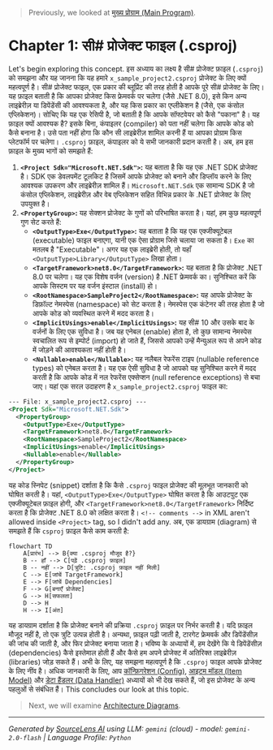 > Previously, we looked at [मुख्य प्रोग्राम (Main Program)](06_मुख्य-प्रोग्राम-main-program.md).

# Chapter 1: सी# प्रोजेक्ट फाइल (.csproj)
Let's begin exploring this concept. इस अध्याय का लक्ष्य है सी# प्रोजेक्ट फ़ाइल (`.csproj`) को समझना और यह जानना कि यह हमारे `x_sample_project2.csproj` प्रोजेक्ट के लिए क्यों महत्वपूर्ण है।
सी# प्रोजेक्ट फाइल, एक प्रकार की ब्लूप्रिंट की तरह होती है आपके पूरे सी# प्रोजेक्ट के लिए। यह फ़ाइल बताती है कि आपका प्रोजेक्ट किस फ्रेमवर्क पर चलेगा (जैसे .NET 8.0), इसे किन अन्य लाइब्रेरीज़ या डिपेंडेंसी की आवश्यकता है, और यह किस प्रकार का एप्लीकेशन है (जैसे, एक कंसोल एप्लिकेशन)। सोचिए कि यह एक रेसिपी है, जो बताती है कि आपके सॉफ्टवेयर को कैसे "पकाना" है।
यह फ़ाइल क्यों आवश्यक है? इसके बिना, कंपाइलर (compiler) को पता नहीं चलेगा कि आपके कोड को कैसे बनाना है। उसे पता नहीं होगा कि कौन सी लाइब्रेरीज़ शामिल करनी हैं या आपका प्रोग्राम किस प्लेटफॉर्म पर चलेगा। `.csproj` फ़ाइल, कंपाइलर को ये सभी जानकारी प्रदान करती है।
अब, हम इस फ़ाइल के मुख्य भागों को समझते हैं:
1.  **`<Project Sdk="Microsoft.NET.Sdk">`:** यह बताता है कि यह एक .NET SDK प्रोजेक्ट है।  SDK एक डेवलपमेंट टूलकिट है जिसमें आपके प्रोजेक्ट को बनाने और डिप्लॉय करने के लिए आवश्यक उपकरण और लाइब्रेरीज़ शामिल हैं। `Microsoft.NET.Sdk` एक सामान्य SDK है जो कंसोल एप्लिकेशन, लाइब्रेरीज़ और वेब एप्लिकेशन सहित विभिन्न प्रकार के .NET प्रोजेक्ट के लिए उपयुक्त है।
2.  **`<PropertyGroup>`:** यह सेक्शन प्रोजेक्ट के गुणों को परिभाषित करता है। यहां, हम कुछ महत्वपूर्ण गुण सेट करते हैं:
    *   **`<OutputType>Exe</OutputType>`:** यह बताता है कि यह एक एक्जीक्यूटेबल (executable) फाइल बनाएगा, यानी एक ऐसा प्रोग्राम जिसे चलाया जा सकता है। `Exe` का मतलब है "Executable"। अगर यह एक लाइब्रेरी होती, तो यहाँ `<OutputType>Library</OutputType>` लिखा होता।
    *   **`<TargetFramework>net8.0</TargetFramework>`:** यह बताता है कि प्रोजेक्ट .NET 8.0 पर चलेगा।  यह एक विशेष वर्जन (version) है .NET फ्रेमवर्क का। सुनिश्चित करें कि आपके सिस्टम पर यह वर्जन इंस्टाल (install) हो।
    *   **`<RootNamespace>SampleProject2</RootNamespace>`:** यह आपके प्रोजेक्ट के डिफ़ॉल्ट नेमस्पेस (namespace) को सेट करता है। नेमस्पेस एक कंटेनर की तरह होता है जो आपके कोड को व्यवस्थित करने में मदद करता है।
    *   **`<ImplicitUsings>enable</ImplicitUsings>`:**  यह सी# 10 और उसके बाद के वर्जनों के लिए एक सुविधा है। जब यह एनेबल (enable) होता है, तो कुछ सामान्य नेमस्पेस स्वचालित रूप से इम्पोर्ट (import) हो जाते हैं, जिससे आपको उन्हें मैन्युअल रूप से अपने कोड में जोड़ने की आवश्यकता नहीं होती है।
    *   **`<Nullable>enable</Nullable>`:** यह नलैबल रेफरेंस टाइप (nullable reference types) को एनेबल करता है। यह एक ऐसी सुविधा है जो आपको यह सुनिश्चित करने में मदद करती है कि आपके कोड में नल रेफरेंस एक्सेप्शन (null reference exceptions) से बचा जाए।
यहां एक सरल उदाहरण है `x_sample_project2.csproj` फाइल का:
```xml
--- File: x_sample_project2.csproj ---
<Project Sdk="Microsoft.NET.Sdk">
  <PropertyGroup>
    <OutputType>Exe</OutputType>
    <TargetFramework>net8.0</TargetFramework>
    <RootNamespace>SampleProject2</RootNamespace>
    <ImplicitUsings>enable</ImplicitUsings>
    <Nullable>enable</Nullable>
  </PropertyGroup>
</Project>
```
यह कोड स्निपेट (snippet) दर्शाता है कि कैसे `.csproj` फाइल प्रोजेक्ट की मूलभूत जानकारी को घोषित करती है। यहां, `<OutputType>Exe</OutputType>` घोषित करता है कि आउटपुट एक एक्जीक्यूटेबल फ़ाइल होगी, और `<TargetFramework>net8.0</TargetFramework>` निर्दिष्ट करता है कि प्रोजेक्ट .NET 8.0 को लक्षित करता है। `<!-- comments -->` in XML aren't allowed inside `<Project>` tag, so I didn't add any.
अब, एक डायग्राम (diagram) से समझते हैं कि `csproj` फ़ाइल कैसे काम करती है:
```mermaid
flowchart TD
    A[प्रारंभ] --> B{क्या .csproj मौजूद है?}
    B -- हाँ --> C[पढ़ें .csproj फ़ाइल]
    B -- नहीं --> D[त्रुटि: .csproj फ़ाइल नहीं मिली]
    C --> E[जांचें TargetFramework]
    E --> F[जांचें Dependencies]
    F --> G[बनाएँ प्रोजेक्ट]
    G --> H[सफलता]
    D --> H
    H --> I[अंत]
```
यह डायग्राम दर्शाता है कि प्रोजेक्ट बनाने की प्रक्रिया `.csproj` फ़ाइल पर निर्भर करती है। यदि फ़ाइल मौजूद नहीं है, तो एक त्रुटि उत्पन्न होती है। अन्यथा, फ़ाइल पढ़ी जाती है, टारगेट फ्रेमवर्क और डिपेंडेंसीज़ की जांच की जाती है, और फिर प्रोजेक्ट बनाया जाता है।
भविष्य के अध्यायों में, हम देखेंगे कि ये डिपेंडेंसीज़ (dependencies) कैसे इस्तेमाल होती हैं और कैसे हम अपने प्रोजेक्ट में अतिरिक्त लाइब्रेरीज़ (libraries) जोड़ सकते हैं। अभी के लिए, यह समझना महत्वपूर्ण है कि `.csproj` फाइल आपके प्रोजेक्ट के लिए नींव है।
अधिक जानकारी के लिए, आप [कॉन्फ़िगरेशन (Config)](02_कॉन्फ़िगरेशन-config.md), [आइटम मॉडल (Item Model)](03_आइटम-मॉडल-item-model.md) और [डेटा हैंडलर (Data Handler)](04_डेटा-हैंडलर-data-handler.md) अध्यायों को भी देख सकते हैं, जो इस प्रोजेक्ट के अन्य पहलुओं से संबंधित हैं।
This concludes our look at this topic.

> Next, we will examine [Architecture Diagrams](08_diagrams.md).


---

*Generated by [SourceLens AI](https://github.com/openXFlow/sourceLensAI) using LLM: `gemini` (cloud) - model: `gemini-2.0-flash` | Language Profile: `Python`*